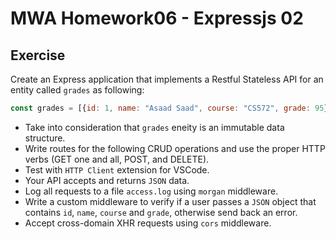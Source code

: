 # MWA Homework06 - Expressjs 02
## Exercise
Create an Express application that implements a Restful Stateless API for an entity called `grades` as following:
```javascript
const grades = [{id: 1, name: "Asaad Saad", course: "CS572", grade: 95}]
```
* Take into consideration that `grades` eneity is an immutable data structure.
* Write routes for the following CRUD operations and use the proper HTTP verbs (GET one and all, POST, and DELETE).
* Test with `HTTP Client` extension for VSCode.
* Your API accepts and returns `JSON` data.
* Log all requests to a file `access.log` using `morgan` middleware. 
* Write a custom middleware to verify if a user passes a `JSON` object that contains `id`, `name`, `course` and `grade`, otherwise send back an error.
* Accept cross-domain XHR requests using `cors` middleware.
